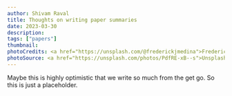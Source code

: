 ```yaml
---
author: Shivam Raval
title: Thoughts on writing paper summaries
date: 2023-03-30
description: 
tags: ["papers"]
thumbnail: 
photoCredits: <a href="https://unsplash.com/@frederickjmedina">Frederick Medina</a>
photoSource: <a href="https://unsplash.com/photos/PdfRE-xB--s">Unsplash</a>
---
```

Maybe this is highly optimistic that we write so much from the get go. So this is just a placeholder.
